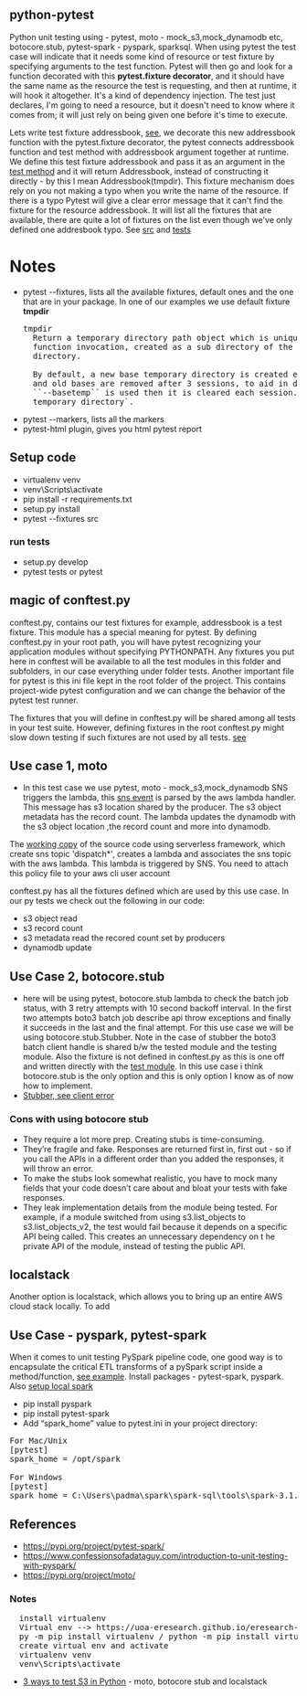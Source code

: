 python-pytest
---------------------------------------------------------------
Python unit testing using - pytest, moto - mock_s3,mock_dynamodb etc, botocore.stub, pytest-spark - pyspark, sparksql. 
When using pytest the test case will indicate that it needs some kind of resource or test fixture
by specifying arguments to the test function. Pytest will then go and look for a function decorated
with this **pytest.fixture decorator**, and it should have the same name as the resource the test is
requesting, and then at runtime, it will hook it altogether. It's a kind of dependency injection. The test 
just declares, I'm going to need a resource, but it doesn't need to know where it comes from; it will just
rely on being given one before it's time to execute.

Lets write test fixture addressbook, [see](tests/conftest.py), we decorate this new addressbook function with the pytest.fixture decorator, the pytest connects addressbook function and test method with addressbook argument together  at runtime. We define this test fixture addressbook and pass it as an argument in the [test method](tests/test_addressbook.py) and it will return Addressbook, instead of constructing it directly - by this I mean  Addressbook(tmpdir). This fixture mechanism does rely on you not making a typo when you write the name of the resource. If there is a typo Pytest will give a clear error message that it can't find the fixture for the resource addressbook. It will list all the fixtures that are available, there are
quite a lot of fixtures on the list even though we've only defined one addresbook typo. See [src](src) 
and [tests](tests)

# Notes
- pytest --fixtures, lists all the available fixtures, default ones and the one that are in your package.
  In one of our examples we use default fixture **tmpdir**
  <pre>
  tmpdir
    Return a temporary directory path object which is unique to each test
    function invocation, created as a sub directory of the base temporary
    directory.

    By default, a new base temporary directory is created each test session,
    and old bases are removed after 3 sessions, to aid in debugging. If
    ``--basetemp`` is used then it is cleared each session. See :ref:`base
    temporary directory`.
  </pre>
- pytest --markers, lists all the markers
- pytest-html plugin, gives you html pytest report

## Setup code
- virtualenv venv
- venv\Scripts\activate
- pip install -r requirements.txt  
- setup.py install
- pytest --fixtures src
### run tests
- setup.py develop
- pytest tests or pytest 


## magic of conftest.py
conftest.py, contains our test fixtures for example, addressbook is a test fixture. This module has a special
meaning for pytest. By defining conftest.py in your root path, you will have pytest recognizing your 
application modules without specifying PYTHONPATH. Any fixtures you put here in conftest will be available
to all the test modules in this folder and subfolders, in our case everything under folder tests. Another 
important file for pytest is this ini file kept in the root folder of the project. This contains project-wide
pytest configuration and we can change the behavior of the pytest test runner.
 
The fixtures that you will define in conftest.py will be shared among all tests in your test suite. However,
defining fixtures in the root conftest.py might slow down testing if such fixtures are not used by all tests.
[see](https://stackoverflow.com/questions/34466027/in-pytest-what-is-the-use-of-conftest-py-files)

## Use case 1, moto
- In this test case we use pytest, moto - mock_s3,mock_dynamodb 
SNS triggers the lambda, this [sns event](src/aws/lambda_events_data/sns_lambda.json) is parsed by the aws lambda handler.
This message has s3 location shared by the producer. The s3 object metadata has the record count. The lambda updates the dynamodb with the s3 object location
,the record count and more into  dynamodb.

The [working copy](src/aws/README.md) of the source code using serverless framework, which create sns topic 'dispatch*', creates a 
lambda and associates the sns topic with the aws lambda. This lambda is triggered by SNS. You need to attach this 
policy file to your aws cli user account

conftest.py has all the fixtures defined which are used by this use case.
In our py tests we check out the following in our code:
- s3 object read
- s3 record count
- s3 metadata read the recored count set by producers
- dynamodb update

## Use Case 2, botocore.stub
- here will be using pytest, botocore.stub
lambda to check the batch job status, with 3 retry attempts with 10 second backoff interval. In the first two attempts
boto3 batch job describe api throw exceptions and finally it succeeds in the last and the final attempt. For this use case
we will be using botocore.stub.Stubber.  Note in the case of stubber the boto3 batch client handle is shared b/w the 
tested module and the testing module. Also the fixture is not defined in conftest.py as this is one off and written directly
with the [test module](tests/test_check_batchjob_status.py). In this use case i think botocore.stub is the only option and 
this is only option I know as of now how to implement.
- [Stubber, see client error](https://botocore.amazonaws.com/v1/documentation/api/latest/reference/stubber.html)

### Cons with using botocore stub
- They require a lot more prep. Creating stubs is time-consuming. 
- They’re fragile and fake. Responses are returned first in, first out - so if you call the  APIs in a different order
  than you added the responses, it will throw an error. 
- To make the stubs look somewhat realistic, you have to mock many fields that your code doesn’t care about and bloat 
  your tests with fake responses.
- They leak implementation details from the module being tested. For example, if a module switched from using s3.list_objects to s3.list_objects_v2, 
  the test would fail because it depends on a specific API being called. This creates an unnecessary dependency on t
  he private API of the module, instead of testing the public API.


## localstack
Another option is localstack, which allows you to bring up an entire AWS cloud stack locally. To add 

## Use Case - pyspark, pytest-spark
When it comes to unit testing PySpark pipeline code, one good way is to encapsulate the critical ETL transforms of a 
pySpark script inside a method/function, [see example](./src/bigdata/etl_transform.py). Install 
packages - pytest-spark, pyspark. Also [setup local spark](https://github.com/paramraghavan/sparksql-awsglue/blob/main/help/sparksql-setup.md)
- pip install pyspark 
- pip install pytest-spark
- Add “spark_home” value to pytest.ini in your project directory:
<pre>
For Mac/Unix
[pytest]
spark_home = /opt/spark
 
For Windows
[pytest]
spark_home = C:\Users\padma\spark\spark-sql\tools\spark-3.1.2-bin-hadoop2.7
</pre>


References
---------------
- https://pypi.org/project/pytest-spark/
- https://www.confessionsofadataguy.com/introduction-to-unit-testing-with-pyspark/
- https://pypi.org/project/moto/


### Notes
<pre>
  install virtualenv
  Virtual env --> https://uoa-eresearch.github.io/eresearch-cookbook/recipe/2014/11/26/python-virtual-env/
  py -m pip install virtualenv / python -m pip install virtualenv
  create virtual env and activate
  virtualenv venv
  venv\Scripts\activate
</pre>
- [3 ways to test S3 in Python](https://www.sanjaysiddhanti.com/2020/04/08/s3testing/) - moto, botocore stub and localstack
